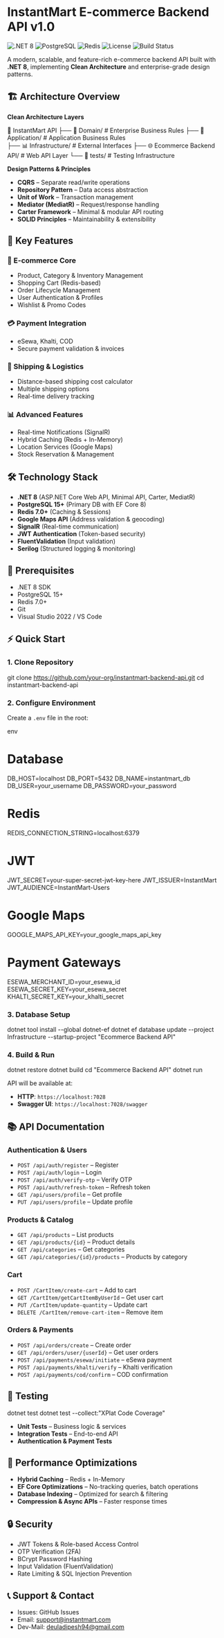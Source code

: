 
# InstantMart E-commerce Backend API v1.0

<img alt=".NET 8" src="https://img.shields.io/badge/.NET-8.0-blue.svg">  
<img alt="PostgreSQL" src="https://img.shields.io/badge/PostgreSQL-15+-blue.svg">  
<img alt="Redis" src="https://img.shields.io/badge/Redis-7.0+-red.svg">  
<img alt="License" src="https://img.shields.io/badge/License-MIT-green.svg">  
<img alt="Build Status" src="https://img.shields.io/badge/Build-Passing-brightgreen.svg">  

A modern, scalable, and feature-rich e-commerce backend API built with **.NET 8**, implementing **Clean Architecture** and enterprise-grade design patterns.

## 🏗️ Architecture Overview

**Clean Architecture Layers**

📁 InstantMart API
├── 🎯 Domain/              # Enterprise Business Rules
├── 🔧 Application/         # Application Business Rules  
├── 📊 Infrastructure/      # External Interfaces
├── 🌐 Ecommerce Backend API/ # Web API Layer
└── 🧪 tests/              # Testing Infrastructure


**Design Patterns & Principles**

* **CQRS** – Separate read/write operations
* **Repository Pattern** – Data access abstraction
* **Unit of Work** – Transaction management
* **Mediator (MediatR)** – Request/response handling
* **Carter Framework** – Minimal & modular API routing
* **SOLID Principles** – Maintainability & extensibility



## 🚀 Key Features

### 🛒 E-commerce Core

* Product, Category & Inventory Management
* Shopping Cart (Redis-based)
* Order Lifecycle Management
* User Authentication & Profiles
* Wishlist & Promo Codes

### 💳 Payment Integration

* eSewa, Khalti, COD
* Secure payment validation & invoices

### 🚚 Shipping & Logistics

* Distance-based shipping cost calculator
* Multiple shipping options
* Real-time delivery tracking

### 📊 Advanced Features

* Real-time Notifications (SignalR)
* Hybrid Caching (Redis + In-Memory)
* Location Services (Google Maps)
* Stock Reservation & Management


## 🛠️ Technology Stack

* **.NET 8** (ASP.NET Core Web API, Minimal API, Carter, MediatR)
* **PostgreSQL 15+** (Primary DB with EF Core 8)
* **Redis 7.0+** (Caching & Sessions)
* **Google Maps API** (Address validation & geocoding)
* **SignalR** (Real-time communication)
* **JWT Authentication** (Token-based security)
* **FluentValidation** (Input validation)
* **Serilog** (Structured logging & monitoring)



## 🔧 Prerequisites

* .NET 8 SDK
* PostgreSQL 15+
* Redis 7.0+
* Git
* Visual Studio 2022 / VS Code



## ⚡ Quick Start

### 1. Clone Repository

git clone https://github.com/your-org/instantmart-backend-api.git
cd instantmart-backend-api


### 2. Configure Environment

Create a `.env` file in the root:

env
# Database
DB_HOST=localhost
DB_PORT=5432
DB_NAME=instantmart_db
DB_USER=your_username
DB_PASSWORD=your_password

# Redis
REDIS_CONNECTION_STRING=localhost:6379

# JWT
JWT_SECRET=your-super-secret-jwt-key-here
JWT_ISSUER=InstantMart
JWT_AUDIENCE=InstantMart-Users

# Google Maps
GOOGLE_MAPS_API_KEY=your_google_maps_api_key

# Payment Gateways
ESEWA_MERCHANT_ID=your_esewa_id
ESEWA_SECRET_KEY=your_esewa_secret
KHALTI_SECRET_KEY=your_khalti_secret


### 3. Database Setup


dotnet tool install --global dotnet-ef
dotnet ef database update --project Infrastructure --startup-project "Ecommerce Backend API"


### 4. Build & Run


dotnet restore
dotnet build
cd "Ecommerce Backend API"
dotnet run


API will be available at:

* **HTTP**: `https://localhost:7028`
* **Swagger UI**: `https://localhost:7028/swagger`



## 📚 API Documentation

### Authentication & Users

* `POST /api/auth/register` – Register
* `POST /api/auth/login` – Login
* `POST /api/auth/verify-otp` – Verify OTP
* `POST /api/auth/refresh-token` – Refresh token
* `GET /api/users/profile` – Get profile
* `PUT /api/users/profile` – Update profile

### Products & Catalog

* `GET /api/products` – List products
* `GET /api/products/{id}` – Product details
* `GET /api/categories` – Get categories
* `GET /api/categories/{id}/products` – Products by category

### Cart

* `POST /CartItem/create-cart` – Add to cart
* `GET /CartItem/getCartItemByUserId` – Get user cart
* `PUT /CartItem/update-quantity` – Update cart
* `DELETE /CartItem/remove-cart-item` – Remove item

### Orders & Payments

* `POST /api/orders/create` – Create order
* `GET /api/orders/user/{userId}` – Get user orders
* `POST /api/payments/esewa/initiate` – eSewa payment
* `POST /api/payments/khalti/verify` – Khalti verification
* `POST /api/payments/cod/confirm` – COD confirmation



## 🧪 Testing


dotnet test
dotnet test --collect:"XPlat Code Coverage"


* **Unit Tests** – Business logic & services
* **Integration Tests** – End-to-end API
* **Authentication & Payment Tests**



## 🚀 Performance Optimizations

* **Hybrid Caching** – Redis + In-Memory
* **EF Core Optimizations** – No-tracking queries, batch operations
* **Database Indexing** – Optimized for search & filtering
* **Compression & Async APIs** – Faster response times



## 🔒 Security

* JWT Tokens & Role-based Access Control
* OTP Verification (2FA)
* BCrypt Password Hashing
* Input Validation (FluentValidation)
* Rate Limiting & SQL Injection Prevention



## 📞 Support & Contact

* Issues: GitHub Issues
* Email: [support@instantmart.com](mailto:support@instantmart.com)
* Dev-Mail: [deuladipesh94@gmail.com](mailto:deuladipesh94@gmail.com)


